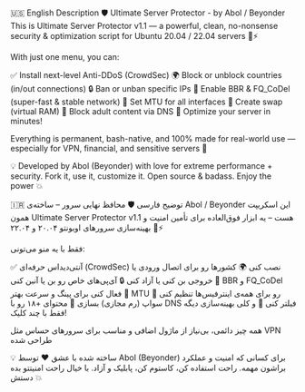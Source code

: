 🇺🇸 English Description
🛡️ Ultimate Server Protector - by Abol / Beyonder
This is Ultimate Server Protector v1.1 — a powerful, clean, no-nonsense security & optimization script for Ubuntu 20.04 / 22.04 servers 🧠⚡

With just one menu, you can:

✅ Install next-level Anti-DDoS (CrowdSec)
🌍 Block or unblock countries (in/out connections)
🔒 Ban or unban specific IPs
🚀 Enable BBR & FQ_CoDel (super-fast & stable network)
📶 Set MTU for all interfaces
🔁 Create swap (virtual RAM)
🛑 Block adult content via DNS
🔧 Optimize your server in minutes!

Everything is permanent, bash-native, and 100% made for real-world use — especially for VPN, financial, and sensitive servers 🧩

💡 Developed by Abol (Beyonder) with love for extreme performance + security.
Fork it, use it, customize it. Open source & badass.
Enjoy the power 💥

🇮🇷 توضیح فارسی
🛡️ محافظ نهایی سرور – ساخته‌ی Abol / Beyonder
این اسکریپت همون Ultimate Server Protector v1.1 هست – یه ابزار فوق‌العاده برای تأمین امنیت و بهینه‌سازی سرورهای اوبونتو ۲۰.۰۴ و ۲۲.۰۴ 🧠⚡

فقط با یه منو می‌تونی:

✅ آنتی‌دیداس حرفه‌ای (CrowdSec) نصب کنی
🌍 کشورها رو برای اتصال ورودی یا خروجی بن کنی یا آزاد کنی
🔒 آی‌پی‌های خاص رو بن یا آنبن کنی
🚀 BBR و FQ_CoDel فعال کنی برای پینگ و سرعت بهتر
📶 MTU رو برای همه‌ی اینترفیس‌ها تنظیم کنی
🔁 سواپ (رم مجازی) بسازی
🛑 محتوای +۱۸ رو با DNS فیلتر کنی
🔧 و کلی بهینه‌سازی دیگه فقط با چند کلیک!

همه چیز دائمی، بی‌نیاز از ماژول اضافی و مناسب برای سرورهای حساس مثل VPN طراحی شده

💡 ساخته شده با عشق ❤️ توسط Abol (Beyonder) برای کسانی که امنیت و عملکرد براشون مهمه.
راحت استفاده کن، کاستوم کن، پابلیک و آزاد.
با خیال راحت امنیتتو بده دستش 💥
